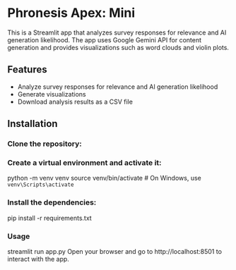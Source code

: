 # Phronesis Apex: Mini

This is a Streamlit app that analyzes survey responses for relevance and AI generation likelihood. The app uses Google Gemini API for content generation and provides visualizations such as word clouds and violin plots.

## Features
- Analyze survey responses for relevance and AI generation likelihood
- Generate visualizations
- Download analysis results as a CSV file

## Installation

### Clone the repository:
   
### Create a virtual environment and activate it:

python -m venv venv
source venv/bin/activate  # On Windows, use `venv\Scripts\activate`

### Install the dependencies:

pip install -r requirements.txt

### Usage

streamlit run app.py
Open your browser and go to http://localhost:8501 to interact with the app.
